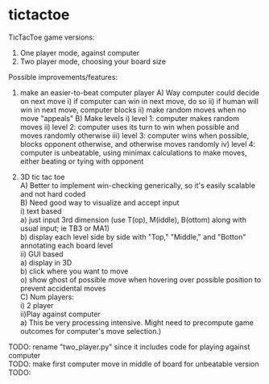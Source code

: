 # tictactoe

TicTacToe game versions:<br>
1) One player mode, against computer<br>
2) Two player mode, choosing your board size<br>

Possible improvements/features:<br>
1) make an easier-to-beat computer player
  A) Way computer could decide on next move
    i) if computer can win in next move, do so
    ii) if human will win in next move, computer blocks
    ii) make random moves when no move "appeals"
  B) Make levels
    i) level 1: computer makes random moves
    ii) level 2: computer uses its turn to win when possible and moves randomly otherwise
    iii) level 3: computer wins when possible, blocks opponent otherwise, and otherwise moves randomly
    iv) level 4: computer is unbeatable, using minimax calculations to make moves, either beating or tying with opponent
        
2) 3D tic tac toe<br>
  A) Better to implement win-checking generically, so it's easily scalable and not hard coded<br>
  B) Need good way to visualize and accept input<br>
    i) text based<br>
        a) just input 3rd dimension (use T(op), M(iddle), B(ottom) along with usual input; ie TB3 or MA1)<br>
        b) display each level side by side with "Top," "Middle," and "Botton" annotating each board level<br>
    ii) GUI based<br>
        a) display in 3D<br>
        b) click where you want to move<br>
            o) show ghost of possible move when hovering over possible position to prevent accidental moves<br>
  C) Num players:<br>
    i) 2 player<br>
    ii)Play against computer <br>
        a) This be very processing intensive. Might need to precompute game outcomes for computer's move selection.)<br>

TODO: rename "two_player.py" since it includes code for playing against computer<br>
TODO: make first computer move in middle of board for unbeatable version
TODO: